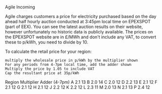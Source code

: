 Agile Incoming

Agile charges customers a price for electricity purchased based on the day ahead half hourly auction conducted at 3:45pm local time on EPEXSPOT (part of EEX). You can see the latest auction results on their website, however unfortunately no historic data is publicly available. The prices on the EPEXSPOT website are in £/MWh and don't include any VAT, to convert these to p/kWh, you need to divide by 10.

To calculate the retail price for your region:

    multiply the wholesale price in p/kWh by the multiplier shown
    For any periods from 4-7pm local time, add the adder shown
    Multiply the price by 1.05 to include VAT
    Cap the resultant price at 35p/kWh

Region	Multiplier	Adder (4-7pm)
A	2.1	13
B	2.0	14
C	2.0	12
D	2.2	13
E	2.1	12
F	2.1	12
G	2.1	12
H	2.1	12
J	2.2	12
K	2.2	12
L	2.3	11
M	2.0	13
N	2.1	13
P	2.4	12